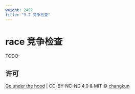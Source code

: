 ```yaml
---
weight: 2402
title: "9.2 竞争检查"
---
```



# race 竞争检查

TODO:

## 许可

[Go under the hood](https://github.com/changkun/go-under-the-hood) | CC-BY-NC-ND 4.0 & MIT &copy; [changkun](https://changkun.de)
